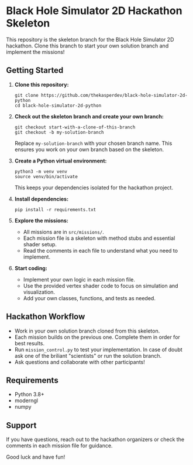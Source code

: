 # Black Hole Simulator 2D Hackathon Skeleton

This repository is the skeleton branch for the Black Hole Simulator 2D hackathon. Clone this branch to start your own solution branch and implement the missions!

## Getting Started

1. **Clone this repository:**
   ```
   git clone https://github.com/thekasperdev/black-hole-simulator-2d-python
   cd black-hole-simulator-2d-python
   ```

2. **Check out the skeleton branch and create your own branch:**
   ```
   git checkout start-with-a-clone-of-this-branch
   git checkout -b my-solution-branch
   ```
   Replace `my-solution-branch` with your chosen branch name. This ensures you work on your own branch based on the skeleton.

3. **Create a Python virtual environment:**
   ```
   python3 -m venv venv
   source venv/bin/activate
   ```
   This keeps your dependencies isolated for the hackathon project.

4. **Install dependencies:**
   ```
   pip install -r requirements.txt
   ```

5. **Explore the missions:**
   - All missions are in `src/missions/`.
   - Each mission file is a skeleton with method stubs and essential shader setup.
   - Read the comments in each file to understand what you need to implement.

6. **Start coding:**
   - Implement your own logic in each mission file.
   - Use the provided vertex shader code to focus on simulation and visualization.
   - Add your own classes, functions, and tests as needed.

## Hackathon Workflow

- Work in your own solution branch cloned from this skeleton.
- Each mission builds on the previous one. Complete them in order for best results.
- Run `mission_control.py` to test your implementation. In case of doubt ask one of the briliant "scientists" or run the solution branch.
- Ask questions and collaborate with other participants!

## Requirements
- Python 3.8+
- moderngl
- numpy

## Support
If you have questions, reach out to the hackathon organizers or check the comments in each mission file for guidance.

Good luck and have fun!
